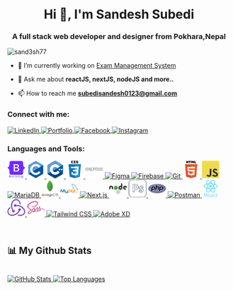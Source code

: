 <h1 align="center">Hi 👋, I'm Sandesh Subedi</h1>
<h3 align="center">A full stack web developer and designer from Pokhara,Nepal</h3>

<p align="left"> <img src="https://komarev.com/ghpvc/?username=sand3sh77&label=Profile%20views&color=0e75b6&style=flat"
        alt="sand3sh77" /> </p>

- 🔭 I’m currently working on [Exam Management System](exam-ms.vercel.app)

- 💬 Ask me about **reactJS, nextJS, nodeJS and more..**

- 📫 How to reach me **subedisandesh0123@gmail.com**

<h3 align="left">Connect with me:</h3>
<p align="left">
    <a href="https://linkedin.com/in/sandesh-subedi-58735b283" target="_blank">
        <!-- LinkedIn Icon -->
        <img align="center"
            src="https://raw.githubusercontent.com/rahuldkjain/github-profile-readme-generator/master/src/images/icons/Social/linked-in-alt.svg"
            alt="LinkedIn" height="30" width="40" />
    </a>
    <a href="https://dev-sandesh.vercel.app" target="_blank">
        <!-- Instagram Icon -->
        <img align="center"
            src="https://dev-sandesh.vercel.app/images/favicon.png"
            alt="Portfolio" height="40" width="40" />
    </a>
    <a href="https://fb.com/sandesh.subedi.3979" target="_blank">
        <!-- Facebook Icon -->
        <img align="center"
            src="https://raw.githubusercontent.com/rahuldkjain/github-profile-readme-generator/master/src/images/icons/Social/facebook.svg"
            alt="Facebook" height="30" width="40" />
    </a>
    <a href="https://instagram.com/sand3sh77" target="_blank">
        <!-- Instagram Icon -->
        <img align="center"
            src="https://raw.githubusercontent.com/rahuldkjain/github-profile-readme-generator/master/src/images/icons/Social/instagram.svg"
            alt="Instagram" height="30" width="40" />
    </a>
</p>

<h3 align="left">Languages and Tools:</h3>
<p align="left">
    <a href="https://getbootstrap.com" target="_blank" rel="noreferrer">
        <!-- Bootstrap Icon -->
        <img src="https://raw.githubusercontent.com/devicons/devicon/master/icons/bootstrap/bootstrap-plain-wordmark.svg"
            alt="Bootstrap" width="40" height="40" />
    </a>
    <a href="https://www.cprogramming.com/" target="_blank" rel="noreferrer">
        <!-- C Icon -->
        <img src="https://raw.githubusercontent.com/devicons/devicon/master/icons/c/c-original.svg" alt="C" width="40"
            height="40" />
    </a>
    <a href="https://www.w3schools.com/cpp/" target="_blank" rel="noreferrer">
        <!-- C++ Icon -->
        <img src="https://raw.githubusercontent.com/devicons/devicon/master/icons/cplusplus/cplusplus-original.svg"
            alt="C++" width="40" height="40" />
    </a>
    <a href="https://www.w3schools.com/css/" target="_blank" rel="noreferrer">
        <!-- CSS3 Icon -->
        <img src="https://raw.githubusercontent.com/devicons/devicon/master/icons/css3/css3-original-wordmark.svg"
            alt="CSS3" width="40" height="40" />
    </a>
    <a href="https://expressjs.com" target="_blank" rel="noreferrer">
        <!-- Express Icon -->
        <img src="https://raw.githubusercontent.com/devicons/devicon/master/icons/express/express-original-wordmark.svg"
            alt="Express" width="40" height="40" />
    </a>
    <a href="https://www.figma.com/" target="_blank" rel="noreferrer">
        <!-- Figma Icon -->
        <img src="https://www.vectorlogo.zone/logos/figma/figma-icon.svg" alt="Figma" width="40" height="40" />
    </a>
    <a href="https://firebase.google.com/" target="_blank" rel="noreferrer">
        <!-- Firebase Icon -->
        <img src="https://www.vectorlogo.zone/logos/firebase/firebase-icon.svg" alt="Firebase" width="40" height="40" />
    </a>
    <a href="https://git-scm.com/" target="_blank" rel="noreferrer">
        <!-- Git Icon -->
        <img src="https://www.vectorlogo.zone/logos/git-scm/git-scm-icon.svg" alt="Git" width="40" height="40" />
    </a>
    <a href="https://www.w3.org/html/" target="_blank" rel="noreferrer">
        <!-- HTML5 Icon -->
        <img src="https://raw.githubusercontent.com/devicons/devicon/master/icons/html5/html5-original-wordmark.svg"
            alt="HTML5" width="40" height="40" />
    </a>
    <a href="https://developer.mozilla.org/en-US/docs/Web/JavaScript" target="_blank" rel="noreferrer">
        <!-- JavaScript Icon -->
        <img src="https://raw.githubusercontent.com/devicons/devicon/master/icons/javascript/javascript-original.svg"
            alt="JavaScript" width="40" height="40" />
    </a>
    <a href="https://mariadb.org/" target="_blank" rel="noreferrer">
        <!-- MariaDB Icon -->
        <img src="https://www.vectorlogo.zone/logos/mariadb/mariadb-icon.svg" alt="MariaDB" width="40" height="40" />
    </a>
    <a href="https://www.mongodb.com/" target="_blank" rel="noreferrer">
        <!-- MongoDB Icon -->
        <img src="https://raw.githubusercontent.com/devicons/devicon/master/icons/mongodb/mongodb-original-wordmark.svg"
            alt="MongoDB" width="40" height="40" />
    </a>
    <a href="https://www.mysql.com/" target="_blank" rel="noreferrer">
        <!-- MySQL Icon -->
        <img src="https://raw.githubusercontent.com/devicons/devicon/master/icons/mysql/mysql-original-wordmark.svg"
            alt="MySQL" width="40" height="40" />
    </a>
    <a href="https://nextjs.org/" target="_blank" rel="noreferrer">
        <!-- Next.js Icon -->
        <img src="https://cdn.worldvectorlogo.com/logos/nextjs-2.svg" alt="Next.js" width="40" height="40" />
    </a>
    <a href="https://nodejs.org" target="_blank" rel="noreferrer">
        <!-- Node.js Icon -->
        <img src="https://raw.githubusercontent.com/devicons/devicon/master/icons/nodejs/nodejs-original-wordmark.svg"
            alt="Node.js" width="40" height="40" />
    </a>
    <a href="https://www.photoshop.com/en" target="_blank" rel="noreferrer">
        <!-- Photoshop Icon -->
        <img src="https://raw.githubusercontent.com/devicons/devicon/master/icons/photoshop/photoshop-line.svg"
            alt="Photoshop" width="40" height="40" />
    </a>
    <a href="https://www.php.net" target="_blank" rel="noreferrer">
        <!-- PHP Icon -->
        <img src="https://raw.githubusercontent.com/devicons/devicon/master/icons/php/php-original.svg" alt="PHP"
            width="40" height="40" />
    </a>
    <a href="https://postman.com" target="_blank" rel="noreferrer">
        <!-- Postman Icon -->
        <img src="https://www.vectorlogo.zone/logos/getpostman/getpostman-icon.svg" alt="Postman" width="40"
            height="40" />
    </a>
    <a href="https://reactjs.org/" target="_blank" rel="noreferrer">
        <!-- React Icon -->
        <img src="https://raw.githubusercontent.com/devicons/devicon/master/icons/react/react-original-wordmark.svg"
            alt="React" width="40" height="40" />
    </a>
    <a href="https://redux.js.org" target="_blank" rel="noreferrer">
        <!-- Redux Icon -->
        <img src="https://raw.githubusercontent.com/devicons/devicon/master/icons/redux/redux-original.svg" alt="Redux"
            width="40" height="40" />
    </a>
    <a href="https://sass-lang.com" target="_blank" rel="noreferrer">
        <!-- Sass Icon -->
        <img src="https://raw.githubusercontent.com/devicons/devicon/master/icons/sass/sass-original.svg" alt="Sass"
            width="40" height="40" />
    </a>
    <a href="https://tailwindcss.com/" target="_blank" rel="noreferrer">
        <!-- Tailwind CSS Icon -->
        <img src="https://www.vectorlogo.zone/logos/tailwindcss/tailwindcss-icon.svg" alt="Tailwind CSS" width="40"
            height="40" />
    </a>
    <a href="https://www.adobe.com/products/xd.html" target="_blank" rel="noreferrer">
        <!-- Adobe XD Icon -->
        <img src="https://encrypted-tbn1.gstatic.com/images?q=tbn:ANd9GcSHG5odqfwSG7mmIw2s5r6SHX2Pi4h_UtbQKS9j-W7MZxhdg88w" alt="Adobe XD" width="40" height="40" />
    </a>
</p>

<br />
<!-- GitHub Streak Stats -->
<p align="center">
    <a
        href="https://github-readme-streak-stats.herokuapp.com/?user=Sand3sh77&theme=black-ice&hide_border=true&stroke=0000&background=060A0CD0">
        <!-- Streak Stats Image -->
        <!--<img title="🔥 Get streak stats for your profile at git.io/streak-stats" alt="Streak"
            src="https://github-readme-streak-stats.herokuapp.com/?user=Sand3sh77&theme=black-ice&hide_border=true&stroke=0000&background=060A0CD0" />
        -->
    </a>
</p>

## 📊 My Github Stats

<br />
<!-- GitHub Stats Image -->
<a
    href="https://github-readme-stats.vercel.app/api?username=Sand3sh77&show_icons=true&count_private=true&theme=react&hide_border=true&bg_color=0D1117">
    <img alt="GitHub Stats"
        src="https://github-readme-stats.vercel.app/api?username=Sand3sh77&show_icons=true&count_private=true&theme=react&hide_border=true&bg_color=0D1117" />
</a>
<!-- Top Languages Image -->
<a
    href="https://github-readme-stats.vercel.app/api/top-langs/?username=Sand3sh77&langs_count=8&count_private=true&layout=compact&theme=react&hide_border=true&bg_color=0D1117">
    <img alt="Top Languages"
        src="https://github-readme-stats.vercel.app/api/top-langs/?username=Sand3sh77&langs_count=8&count_private=true&layout=compact&theme=react&hide_border=true&bg_color=0D1117" />
</a>
